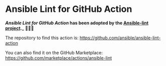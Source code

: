 # Ansible Lint for GitHub Action

**_Ansible Lint for GitHub Action_ has been adopted by the [Ansible-lint project](https://github.com/ansible/ansible-lint)._**
:octopus::cat::sparkling_heart:

The repository to find this action is: https://github.com/ansible/ansible-lint-action

You can also find it on the GitHub Marketplace: https://github.com/marketplace/actions/ansible-lint
